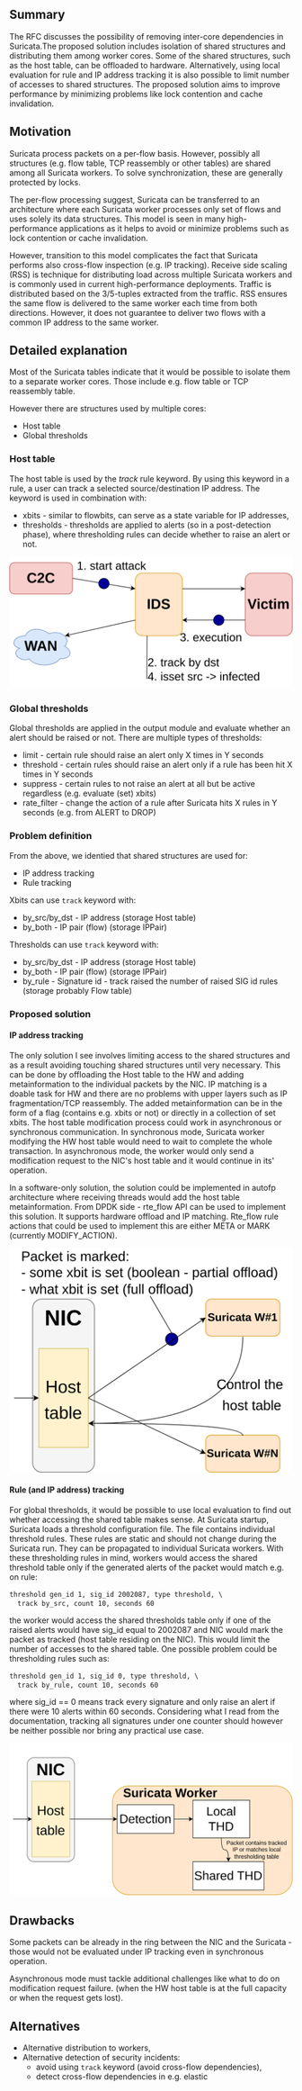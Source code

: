 ## Summary
The RFC discusses the possibility of removing inter-core dependencies in 
Suricata.The proposed solution includes isolation of shared structures and 
distributing them among worker cores. Some of the shared structures, such as 
the host table, can be offloaded to hardware. Alternatively, using local 
evaluation for rule and IP address tracking it is also possible to limit 
number of accesses to shared structures. The proposed solution aims to improve 
performance by minimizing problems like lock contention and cache invalidation.

## Motivation
Suricata process packets on a per-flow basis. However, possibly all structures 
(e.g. flow table, TCP reassembly or other tables) are shared among all 
Suricata workers. To solve synchronization, these are generally protected by 
locks. 

The per-flow processing suggest, Suricata can be transferred to an architecture
where each Suricata worker processes only set of flows and uses solely its 
data structures. This model is seen in many high-performance applications as 
it helps to avoid or minimize problems such as lock contention or cache 
invalidation. 

However, transition to this model complicates the fact that Suricata performs 
also cross-flow inspection (e.g. IP tracking). Receive side scaling (RSS) is 
technique for distributing load across multiple Suricata workers and is 
commonly used in current high-performance deployments. Traffic is distributed 
based on the 3/5-tuples extracted from the traffic. RSS ensures the same flow 
is delivered to the same worker each time from both directions. However, it 
does not guarantee to deliver two flows with a common IP address to the same
worker. 

## Detailed explanation
Most of the Suricata tables indicate that it would be possible to isolate them 
to a separate worker cores. Those include e.g. flow table or TCP reassembly 
table.

However there are structures used by multiple cores:
- Host table
- Global thresholds

### Host table
The host table is used by the *track* rule keyword. By using this keyword in 
a rule, a user can track a selected source/destination IP address. The keyword
is used in combination with:
- xbits - similar to flowbits, can serve as a state variable for IP addresses,
- thresholds - thresholds are applied to alerts (so in a post-detection phase),
  where thresholding rules can decide whether to raise an alert or not.

![Host table example](./host-table-example.png)


### Global thresholds
Global thresholds are applied in the output module and evaluate whether an 
alert should be raised or not. There are multiple types of thresholds:
- limit - certain rule should raise an alert only X times in Y seconds
- threshold - certain rules should raise an alert only if a rule has been 
  hit X times in Y seconds
- suppress - certain rules to not raise an alert at all but be active 
  regardless (e.g. evaluate (set) xbits)
- rate_filter - change the action of a rule after Suricata hits X rules in 
  Y seconds (e.g. from ALERT to DROP)

### Problem definition
From the above, we identied that shared structures are used for:
- IP address tracking
- Rule tracking

Xbits can use `track` keyword with:
- by_src/by_dst - IP address (storage Host table)
- by_both - IP pair (flow) (storage IPPair)

Thresholds can use `track` keyword with:
- by_src/by_dst - IP address (storage Host table)
- by_both - IP pair (flow) (storage IPPair)
- by_rule - Signature id - track raised the number of raised SIG id rules 
  (storage probably Flow table)


### Proposed solution
#### IP address tracking
The only solution I see involves limiting access to the shared structures and 
as a result avoiding touching shared structures until very necessary. This 
can be done by offloading the Host table to the HW and adding metainformation 
to the individual packets by the NIC. IP matching is a doable task for HW and 
there are no problems with upper layers such as IP fragmentation/TCP reassembly. 
The added metainformation can be in the form of a flag (contains e.g. xbits 
or not) or directly in a collection of set xbits. The host table modification 
process could work in asynchronous or synchronous communication. In synchronous
mode, Suricata worker modifying the HW host table would need to wait to 
complete the whole transaction. In asynchronous mode, the worker would only 
send a modification request to the NIC's host table and it would continue in 
its' operation.

In a software-only solution, the solution could be implemented in autofp 
architecture where receiving threads would add the host table metainformation.
From DPDK side - rte_flow API can be used to implement this solution. It 
supports hardware offload and IP matching. Rte_flow rule actions that could 
be used to implement this are either META or MARK (currently MODIFY_ACTION).

![Host table in the NIC](./per-core-architecture.png)

#### Rule (and IP address) tracking 
For global thresholds, it would be possible to use local evaluation to find 
out whether accessing the shared table makes sense. At Suricata startup, 
Suricata loads a threshold configuration file. The file contains individual 
threshold rules. These rules are static and should not change during the 
Suricata run. They can be propagated to individual Suricata workers. With 
these thresholding rules in mind, workers would access the shared threshold 
table only if the generated alerts of the packet would match e.g. on rule:

```
threshold gen_id 1, sig_id 2002087, type threshold, \
  track by_src, count 10, seconds 60
```

the worker would access the shared thresholds table only if one of the 
raised alerts would have sig_id equal to 2002087 and NIC would mark the 
packet as tracked (host table residing on the NIC). This would limit the 
number of accesses to the shared table.
One possible problem could be thresholding rules such as:

```
threshold gen_id 1, sig_id 0, type threshold, \
  track by_rule, count 10, seconds 60
```

where sig_id == 0 means track every signature and only raise an alert if 
there were 10 alerts within 60 seconds. Considering what I read from the 
documentation, tracking all signatures under one counter should however be 
neither possible nor bring any practical use case.

![Local threshold tables](./threshold-usecase.png)


## Drawbacks
Some packets can be already in the ring between the NIC and the Suricata - 
those would not be evaluated under IP tracking even in synchronous operation.

Asynchronous mode must tackle additional challenges like what to do on 
modification request failure. (when the HW host table is at the full capacity 
or when the request gets lost).

## Alternatives
* Alternative distribution to workers,
* Alternative detection of security incidents:
    * avoid using `track` keyword (avoid cross-flow dependencies), 
    * detect cross-flow dependencies in e.g. elastic

